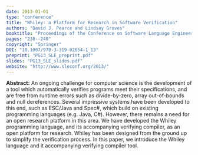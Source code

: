 ```yaml
---
date: 2013-01-01
type: "conference"
title: "Whiley: a Platform for Research in Software Verification"
authors: "David J. Pearce and Lindsay Groves"
booktitle: "Proceedings of the Conference on Software Language Engineering (SLE)"
pages: "238--248"
copyright: "Springer"
DOI: "10.1007/978-3-319-02654-1_13"
preprint: "PG13_SLE_preprint.pdf"
slides: "PG13_SLE_slides.pdf"
website: "http://www.sleconf.org/2013/"
---
```


**Abstract:** An ongoing challenge for computer science is the development of a tool which automatically verifies programs meet their specifications, and are free from runtime errors such as divide-by-zero, array out-of-bounds and null dereferences. Several impressive systems have been developed to this end, such as ESC/Java and Spec#, which build on existing programming languages (e.g. Java, C#). However, there remains a need for an open research platform in this area. We have developed the Whiley programming language, and its accompanying verifying compiler, as an open platform for research. Whiley has been designed from the ground up to simplify the verification process. In this paper, we introduce the Whiley language and it accompanying verifying compiler tool.